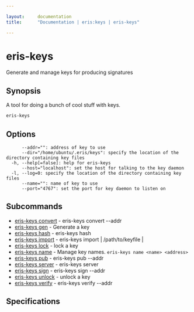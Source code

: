 ```yaml
---

layout:     documentation
title:      "Documentation | eris:keys | eris-keys"

---
```


# eris-keys

Generate and manage keys for producing signatures

## Synopsis

A tool for doing a bunch of cool stuff with keys.

```bash
eris-keys
```

## Options

```
      --addr="": address of key to use
      --dir="/home/ubuntu/.eris/keys": specify the location of the directory containing key files
  -h, --help[=false]: help for eris-keys
      --host="localhost": set the host for talking to the key daemon
  -l, --log=0: specify the location of the directory containing key files
      --name="": name of key to use
      --port="4767": set the port for key daemon to listen on
```

## Subcommands

* [eris-keys convert](https://docs.erisindustries.com/documentation/eris-keys/0.11.1/eris-keys_convert/)	 - eris-keys convert --addr <address>
* [eris-keys gen](https://docs.erisindustries.com/documentation/eris-keys/0.11.1/eris-keys_gen/)	 - Generate a key
* [eris-keys hash](https://docs.erisindustries.com/documentation/eris-keys/0.11.1/eris-keys_hash/)	 - eris-keys hash <some data>
* [eris-keys import](https://docs.erisindustries.com/documentation/eris-keys/0.11.1/eris-keys_import/)	 - eris-keys import <priv key> | /path/to/keyfile | <key json>
* [eris-keys lock](https://docs.erisindustries.com/documentation/eris-keys/0.11.1/eris-keys_lock/)	 - lock a key
* [eris-keys name](https://docs.erisindustries.com/documentation/eris-keys/0.11.1/eris-keys_name/)	 - Manage key names. `eris-keys name <name> <address>`
* [eris-keys pub](https://docs.erisindustries.com/documentation/eris-keys/0.11.1/eris-keys_pub/)	 - eris-keys pub --addr <addr>
* [eris-keys server](https://docs.erisindustries.com/documentation/eris-keys/0.11.1/eris-keys_server/)	 - eris-keys server
* [eris-keys sign](https://docs.erisindustries.com/documentation/eris-keys/0.11.1/eris-keys_sign/)	 - eris-keys sign --addr <address> <hash>
* [eris-keys unlock](https://docs.erisindustries.com/documentation/eris-keys/0.11.1/eris-keys_unlock/)	 - unlock a key
* [eris-keys verify](https://docs.erisindustries.com/documentation/eris-keys/0.11.1/eris-keys_verify/)	 - eris-keys verify --addr <addr> <hash> <sig>

## Specifications


